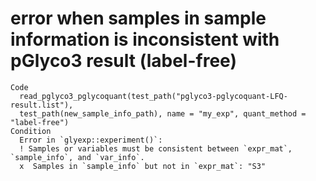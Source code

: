 # error when samples in sample information is inconsistent with pGlyco3 result (label-free)

    Code
      read_pglyco3_pglycoquant(test_path("pglyco3-pglycoquant-LFQ-result.list"),
      test_path(new_sample_info_path), name = "my_exp", quant_method = "label-free")
    Condition
      Error in `glyexp::experiment()`:
      ! Samples or variables must be consistent between `expr_mat`, `sample_info`, and `var_info`.
      x  Samples in `sample_info` but not in `expr_mat`: "S3"

